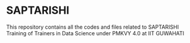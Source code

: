 # SAPTARISHI
This repository contains all the codes and files related to SAPTARISHI Training of Trainers in Data Science under PMKVY 4.0 at IIT GUWAHATI
